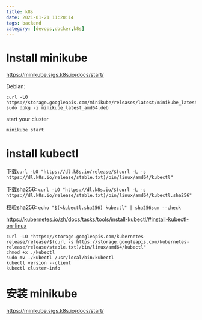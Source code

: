 ```yaml
---
title: k8s
date: 2021-01-21 11:20:14
tags: backend
category: [devops,docker,k8s]
---
```


# Install minikube

https://minikube.sigs.k8s.io/docs/start/


Debian:

```
curl -LO https://storage.googleapis.com/minikube/releases/latest/minikube_latest_amd64.deb
sudo dpkg -i minikube_latest_amd64.deb
```

start your cluster

`minikube start`

# install kubectl

下载`curl -LO "https://dl.k8s.io/release/$(curl -L -s https://dl.k8s.io/release/stable.txt)/bin/linux/amd64/kubectl"`

下载sha256: `curl -LO "https://dl.k8s.io/$(curl -L -s https://dl.k8s.io/release/stable.txt)/bin/linux/amd64/kubectl.sha256"`

校验sha256: `echo "$(<kubectl.sha256) kubectl" | sha256sum --check`


https://kubernetes.io/zh/docs/tasks/tools/install-kubectl/#install-kubectl-on-linux

```
curl -LO "https://storage.googleapis.com/kubernetes-release/release/$(curl -s https://storage.googleapis.com/kubernetes-release/release/stable.txt)/bin/linux/amd64/kubectl"
chmod +x ./kubectl
sudo mv ./kubectl /usr/local/bin/kubectl
kubectl version --client
kubectl cluster-info
```

# 安装 minikube

https://minikube.sigs.k8s.io/docs/start/
